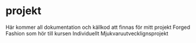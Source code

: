 projekt
=======

Här kommer all dokumentation och källkod att finnas för mitt projekt Forged Fashion som hör till kursen Individuellt Mjukvaruutvecklignsprojekt
